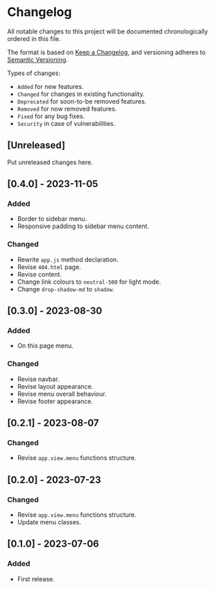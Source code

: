 # Changelog
All notable changes to this project will be documented chronologically ordered
in this file.

The format is based on [Keep a Changelog](https://keepachangelog.com/en/1.0.0/),
and versioning adheres to [Semantic Versioning](https://semver.org/spec/v2.0.0.html).

Types of changes:
* `Added` for new features.
* `Changed` for changes in existing functionality.
* `Deprecated` for soon-to-be removed features.
* `Removed` for now removed features.
* `Fixed` for any bug fixes.
* `Security` in case of vulnerabilities.

## [Unreleased]
Put unreleased changes here.

## [0.4.0] - 2023-11-05
### Added
- Border to sidebar menu.
- Responsive padding to sidebar menu content.

### Changed
- Rewrite `app.js` method declaration.
- Revise `404.html` page.
- Revise content.
- Change link colours to `neutral-500` for light mode.
- Change `drop-shadow-md` to `shadow`.

## [0.3.0] - 2023-08-30
### Added
- On this page menu.

### Changed
- Revise navbar.
- Revise layout appearance.
- Revise menu overall behaviour.
- Revise footer appearance.

## [0.2.1] - 2023-08-07
### Changed
- Revise `app.view.menu` functions structure.

## [0.2.0] - 2023-07-23
### Changed
- Revise `app.view.menu` functions structure.
- Update menu classes.

## [0.1.0] - 2023-07-06
### Added
- First release.